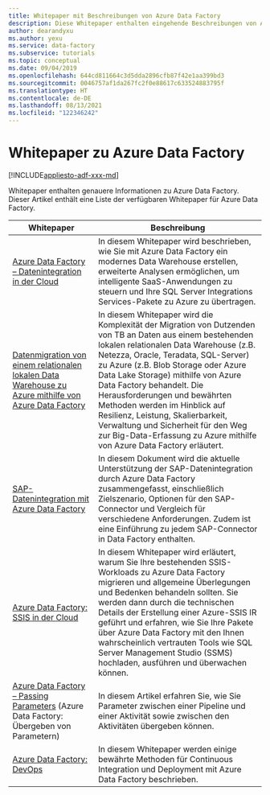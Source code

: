 ```yaml
---
title: Whitepaper mit Beschreibungen von Azure Data Factory
description: Diese Whitepaper enthalten eingehende Beschreibungen von Azure Data Factory.
author: dearandyxu
ms.author: yexu
ms.service: data-factory
ms.subservice: tutorials
ms.topic: conceptual
ms.date: 09/04/2019
ms.openlocfilehash: 644cd811664c3d5dda2896cfb87f42e1aa399bd3
ms.sourcegitcommit: 0046757af1da267fc2f0e88617c633524883795f
ms.translationtype: HT
ms.contentlocale: de-DE
ms.lasthandoff: 08/13/2021
ms.locfileid: "122346242"
---
```

# <a name="azure-data-factory-whitepapers"></a>Whitepaper zu Azure Data Factory 

[!INCLUDE[appliesto-adf-xxx-md](includes/appliesto-adf-xxx-md.md)]

Whitepaper enthalten genauere Informationen zu Azure Data Factory. Dieser Artikel enthält eine Liste der verfügbaren Whitepaper für Azure Data Factory.

| **Whitepaper** | **Beschreibung** |
| --- | --- |
|[Azure Data Factory – Datenintegration in der Cloud](https://azure.microsoft.com/mediahandler/files/resourcefiles/azure-data-factory-data-integration-in-the-cloud/Azure_Data_Factory_Data_Integration_in_the_Cloud.pdf) | In diesem Whitepaper wird beschrieben, wie Sie mit Azure Data Factory ein modernes Data Warehouse erstellen, erweiterte Analysen ermöglichen, um intelligente SaaS-Anwendungen zu steuern und Ihre SQL Server Integrations Services-Pakete zu Azure zu übertragen.|
|[Datenmigration von einem relationalen lokalen Data Warehouse zu Azure mithilfe von Azure Data Factory](https://azure.microsoft.com/resources/data-migration-from-on-premise-relational-data-warehouse-to-azure-data-lake-using-azure-data-factory/) | In diesem Whitepaper wird die Komplexität der Migration von Dutzenden von TB an Daten aus einem bestehenden lokalen relationalen Data Warehouse (z.B. Netezza, Oracle, Teradata, SQL-Server) zu Azure (z.B. Blob Storage oder Azure Data Lake Storage) mithilfe von Azure Data Factory behandelt. Die Herausforderungen und bewährten Methoden werden im Hinblick auf Resilienz, Leistung, Skalierbarkeit, Verwaltung und Sicherheit für den Weg zur Big-Data-Erfassung zu Azure mithilfe von Azure Data Factory erläutert. |
|[SAP-Datenintegration mit Azure Data Factory](https://github.com/Azure/Azure-DataFactory/blob/master/whitepaper/SAP%20Data%20Integration%20using%20Azure%20Data%20Factory.pdf) | In diesem Dokument wird die aktuelle Unterstützung der SAP-Datenintegration durch Azure Data Factory zusammengefasst, einschließlich Zielszenario, Optionen für den SAP-Connector und Vergleich für verschiedene Anforderungen. Zudem ist eine Einführung zu jedem SAP-Connector in Data Factory enthalten. | 
|[Azure Data Factory: SSIS in der Cloud](https://azure.microsoft.com/mediahandler/files/resourcefiles/azure-data-factory-ssis-in-the-cloud/Azure_Data_Factory_SSIS_in_the_Cloud.pdf)| In diesem Whitepaper wird erläutert, warum Sie Ihre bestehenden SSIS-Workloads zu Azure Data Factory migrieren und allgemeine Überlegungen und Bedenken behandeln sollten. Sie werden dann durch die technischen Details der Erstellung einer Azure-SSIS IR geführt und erfahren, wie Sie Ihre Pakete über Azure Data Factory mit den Ihnen wahrscheinlich vertrauten Tools wie SQL Server Management Studio (SSMS) hochladen, ausführen und überwachen können. |
|[Azure Data Factory – Passing Parameters](https://azure.microsoft.com/mediahandler/files/resourcefiles/azure-data-factory-passing-parameters/Azure%20data%20Factory-Whitepaper-PassingParameters.pdf) (Azure Data Factory: Übergeben von Parametern)| In diesem Artikel erfahren Sie, wie Sie Parameter zwischen einer Pipeline und einer Aktivität sowie zwischen den Aktivitäten übergeben können. |
|[Azure Data Factory: DevOps](https://azure.microsoft.com/mediahandler/files/resourcefiles/whitepaper-adf-on-azuredevops/Azure%20data%20Factory-Whitepaper-DevOps.pdf)| In diesem Whitepaper werden einige bewährte Methoden für Continuous Integration und Deployment mit Azure Data Factory beschrieben. |

